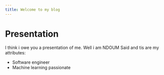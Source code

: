 ```yaml
---
title: Welcome to my blog
---
```


# Presentation 
I think i owe you a presentation of me. Well i am NDOUM Said and tis are my attributes:
+ Software engineer
+ Machine learning passionate
